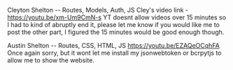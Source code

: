 Cleyton Shelton -- Routes, Models, Auth, JS
Cley's video link - https://youtu.be/xm-Um9CmN-s
YT doesnt allow videos over 15 minutes so I had to kind of abruptly end it, please let me know if you would like me to post the other part, I figured the 15 minutes would be good enough though.


Austin Shelton -- Routes, CSS, HTML, JS
https://youtu.be/EZAQeOCqhFA
Once again sorry, but it wont let me install my jsonwebtoken or bcrpytjs to allow me to show the website.
